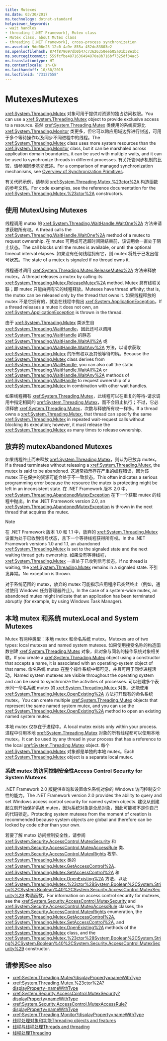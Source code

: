 ```yaml
---
title: Mutexes
ms.date: 03/30/2017
ms.technology: dotnet-standard
helpviewer_keywords:
- wait handles
- threading [.NET Framework], Mutex class
- Mutex class, about Mutex class
- threading [.NET Framework], cross-process synchronization
ms.assetid: 9dd06e25-12c0-4a9e-855a-452dc83803e2
ms.openlocfilehash: 874f879697db0b47c73626350eeb05a01b38e1bc
ms.sourcegitcommit: 559fcfbe4871636494870a8b716bf7325df34ac5
ms.translationtype: HT
ms.contentlocale: zh-CN
ms.lasthandoff: 10/30/2019
ms.locfileid: "73127558"
---
```

# <a name="mutexes"></a><span data-ttu-id="889d0-102">Mutexes</span><span class="sxs-lookup"><span data-stu-id="889d0-102">Mutexes</span></span>
<span data-ttu-id="889d0-103"><xref:System.Threading.Mutex> 对象可用于提供对资源的独占访问权限。</span><span class="sxs-lookup"><span data-stu-id="889d0-103">You can use a <xref:System.Threading.Mutex> object to provide exclusive access to a resource.</span></span> <span data-ttu-id="889d0-104">虽然 <xref:System.Threading.Mutex> 类使用的系统资源比 <xref:System.Threading.Monitor> 类更多，但它可以跨应用域边界进行封送，可用于多个等待操作以及同步不同进程中的线程。</span><span class="sxs-lookup"><span data-stu-id="889d0-104">The <xref:System.Threading.Mutex> class uses more system resources than the <xref:System.Threading.Monitor> class, but it can be marshaled across application domain boundaries, it can be used with multiple waits, and it can be used to synchronize threads in different processes.</span></span> <span data-ttu-id="889d0-105">有关托管同步机制的比较，请参阅[同步基元概述](../../../docs/standard/threading/overview-of-synchronization-primitives.md)。</span><span class="sxs-lookup"><span data-stu-id="889d0-105">For a comparison of managed synchronization mechanisms, see [Overview of Synchronization Primitives](../../../docs/standard/threading/overview-of-synchronization-primitives.md).</span></span>  
  
 <span data-ttu-id="889d0-106">有关代码示例，请参阅 <xref:System.Threading.Mutex.%23ctor%2A> 构造函数的参考文档。</span><span class="sxs-lookup"><span data-stu-id="889d0-106">For code examples, see the reference documentation for the <xref:System.Threading.Mutex.%23ctor%2A> constructors.</span></span>  
  
## <a name="using-mutexes"></a><span data-ttu-id="889d0-107">使用 Mutex</span><span class="sxs-lookup"><span data-stu-id="889d0-107">Using Mutexes</span></span>  
 <span data-ttu-id="889d0-108">线程调用 mutex 的 <xref:System.Threading.WaitHandle.WaitOne%2A> 方法来请求获取所有权。</span><span class="sxs-lookup"><span data-stu-id="889d0-108">A thread calls the <xref:System.Threading.WaitHandle.WaitOne%2A> method of a mutex to request ownership.</span></span> <span data-ttu-id="889d0-109">在 mutex 可用或可选超时间隔结束前，该调用会一直处于阻止状态。</span><span class="sxs-lookup"><span data-stu-id="889d0-109">The call blocks until the mutex is available, or until the optional timeout interval elapses.</span></span> <span data-ttu-id="889d0-110">如果没有任何线程拥有它，则 mutex 将处于已发出信号状态。</span><span class="sxs-lookup"><span data-stu-id="889d0-110">The state of a mutex is signaled if no thread owns it.</span></span>  
  
 <span data-ttu-id="889d0-111">线程通过调用 <xref:System.Threading.Mutex.ReleaseMutex%2A> 方法来释放 mutex。</span><span class="sxs-lookup"><span data-stu-id="889d0-111">A thread releases a mutex by calling its <xref:System.Threading.Mutex.ReleaseMutex%2A> method.</span></span> <span data-ttu-id="889d0-112">Mutex 具有线程关联；即 mutex 只能由拥有它的线程释放。</span><span class="sxs-lookup"><span data-stu-id="889d0-112">Mutexes have thread affinity; that is, the mutex can be released only by the thread that owns it.</span></span> <span data-ttu-id="889d0-113">如果线程释放的 mutex 不是它拥有的，就会在线程中抛出 <xref:System.ApplicationException>。</span><span class="sxs-lookup"><span data-stu-id="889d0-113">If a thread releases a mutex it does not own, an <xref:System.ApplicationException> is thrown in the thread.</span></span>  
  
 <span data-ttu-id="889d0-114">由于 <xref:System.Threading.Mutex> 类派生自 <xref:System.Threading.WaitHandle>，因此还可以调用 <xref:System.Threading.WaitHandle> 的静态 <xref:System.Threading.WaitHandle.WaitAll%2A> 或 <xref:System.Threading.WaitHandle.WaitAny%2A> 方法，以请求获取 <xref:System.Threading.Mutex> 的所有权以及其他等待句柄。</span><span class="sxs-lookup"><span data-stu-id="889d0-114">Because the <xref:System.Threading.Mutex> class derives from <xref:System.Threading.WaitHandle>, you can also call the static <xref:System.Threading.WaitHandle.WaitAll%2A> or <xref:System.Threading.WaitHandle.WaitAny%2A> methods of <xref:System.Threading.WaitHandle> to request ownership of a <xref:System.Threading.Mutex> in combination with other wait handles.</span></span>  
  
 <span data-ttu-id="889d0-115">如果线程拥有 <xref:System.Threading.Mutex>，此线程可以在重复的等待-请求调用中指定相同的 <xref:System.Threading.Mutex>，而不会阻止执行；不过，它必须释放 <xref:System.Threading.Mutex>，次数与释放所有权一样多。</span><span class="sxs-lookup"><span data-stu-id="889d0-115">If a thread owns a <xref:System.Threading.Mutex>, that thread can specify the same <xref:System.Threading.Mutex> in repeated wait-request calls without blocking its execution; however, it must release the <xref:System.Threading.Mutex> as many times to release ownership.</span></span>  
  
## <a name="abandoned-mutexes"></a><span data-ttu-id="889d0-116">放弃的 mutex</span><span class="sxs-lookup"><span data-stu-id="889d0-116">Abandoned Mutexes</span></span>  
 <span data-ttu-id="889d0-117">如果线程终止而未释放 <xref:System.Threading.Mutex>，则认为已放弃 mutex。</span><span class="sxs-lookup"><span data-stu-id="889d0-117">If a thread terminates without releasing a <xref:System.Threading.Mutex>, the mutex is said to be abandoned.</span></span> <span data-ttu-id="889d0-118">这通常指示存在严重的编程错误，因为该 mutex 正在保护的资源可能会处于不一致状态。</span><span class="sxs-lookup"><span data-stu-id="889d0-118">This often indicates a serious programming error because the resource the mutex is protecting might be left in an inconsistent state.</span></span> <span data-ttu-id="889d0-119">在 .NET Framework 版本 2.0 中，<xref:System.Threading.AbandonedMutexException> 在下一个获取 mutex 的线程中抛出。</span><span class="sxs-lookup"><span data-stu-id="889d0-119">In the .NET Framework version 2.0, an <xref:System.Threading.AbandonedMutexException> is thrown in the next thread that acquires the mutex.</span></span>  
  
> [!NOTE]
> <span data-ttu-id="889d0-120">在 .NET Framework 版本 1.0 和 1.1 中，放弃的 <xref:System.Threading.Mutex> 设置为处于已收到信号状态，且下一个等待线程获得所有权。</span><span class="sxs-lookup"><span data-stu-id="889d0-120">In the .NET Framework versions 1.0 and 1.1, an abandoned <xref:System.Threading.Mutex> is set to the signaled state and the next waiting thread gets ownership.</span></span> <span data-ttu-id="889d0-121">如果没有等待线程，<xref:System.Threading.Mutex> 一直处于已收到信号状态。</span><span class="sxs-lookup"><span data-stu-id="889d0-121">If no thread is waiting, the <xref:System.Threading.Mutex> remains in a signaled state.</span></span> <span data-ttu-id="889d0-122">不引发异常。</span><span class="sxs-lookup"><span data-stu-id="889d0-122">No exception is thrown.</span></span>  
  
 <span data-ttu-id="889d0-123">对于系统范围的 mutex，放弃的 mutex 可能指示应用程序已突然终止（例如，通过使用 Windows 任务管理器终止）。</span><span class="sxs-lookup"><span data-stu-id="889d0-123">In the case of a system-wide mutex, an abandoned mutex might indicate that an application has been terminated abruptly (for example, by using Windows Task Manager).</span></span>  
  
## <a name="local-and-system-mutexes"></a><span data-ttu-id="889d0-124">本地 mutex 和系统 mutex</span><span class="sxs-lookup"><span data-stu-id="889d0-124">Local and System Mutexes</span></span>  
 <span data-ttu-id="889d0-125">Mutex 有两种类型：本地 mutex 和命名系统 mutex。</span><span class="sxs-lookup"><span data-stu-id="889d0-125">Mutexes are of two types: local mutexes and named system mutexes.</span></span> <span data-ttu-id="889d0-126">如果使用接受名称的构造函数创建 <xref:System.Threading.Mutex> 对象，此对象与同名的操作系统对象相关联。</span><span class="sxs-lookup"><span data-stu-id="889d0-126">If you create a <xref:System.Threading.Mutex> object using a constructor that accepts a name, it is associated with an operating-system object of that name.</span></span> <span data-ttu-id="889d0-127">命名系统 mutex 在整个操作系统中都可见，并且可用于同步进程活动。</span><span class="sxs-lookup"><span data-stu-id="889d0-127">Named system mutexes are visible throughout the operating system and can be used to synchronize the activities of processes.</span></span> <span data-ttu-id="889d0-128">可以创建多个表示同一命名系统 mutex 的 <xref:System.Threading.Mutex> 对象，还能使用 <xref:System.Threading.Mutex.OpenExisting%2A> 方法打开现有的命名系统 mutex。</span><span class="sxs-lookup"><span data-stu-id="889d0-128">You can create multiple <xref:System.Threading.Mutex> objects that represent the same named system mutex, and you can use the <xref:System.Threading.Mutex.OpenExisting%2A> method to open an existing named system mutex.</span></span>  
  
 <span data-ttu-id="889d0-129">本地 mutex 仅存在于进程中。</span><span class="sxs-lookup"><span data-stu-id="889d0-129">A local mutex exists only within your process.</span></span> <span data-ttu-id="889d0-130">进程中引用本地 <xref:System.Threading.Mutex> 对象的所有线程都可以使用本地 mutex。</span><span class="sxs-lookup"><span data-stu-id="889d0-130">It can be used by any thread in your process that has a reference to the local <xref:System.Threading.Mutex> object.</span></span> <span data-ttu-id="889d0-131">每个 <xref:System.Threading.Mutex> 对象都是单独的本地 mutex。</span><span class="sxs-lookup"><span data-stu-id="889d0-131">Each <xref:System.Threading.Mutex> object is a separate local mutex.</span></span>  
  
### <a name="access-control-security-for-system-mutexes"></a><span data-ttu-id="889d0-132">系统 mutex 的访问控制安全性</span><span class="sxs-lookup"><span data-stu-id="889d0-132">Access Control Security for System Mutexes</span></span>  
 <span data-ttu-id="889d0-133">.NET Framework 2.0 版提供查询和设置命名系统对象的 Windows 访问控制安全性的能力。</span><span class="sxs-lookup"><span data-stu-id="889d0-133">The .NET Framework version 2.0 provides the ability to query and set Windows access control security for named system objects.</span></span> <span data-ttu-id="889d0-134">建议从创建起立刻开始保护系统 mutex，因为系统对象是全局对象，因此可能被不是你自己的代码锁定。</span><span class="sxs-lookup"><span data-stu-id="889d0-134">Protecting system mutexes from the moment of creation is recommended because system objects are global and therefore can be locked by code other than your own.</span></span>  
  
 <span data-ttu-id="889d0-135">若要了解 mutex 访问控制安全性，请参阅 <xref:System.Security.AccessControl.MutexSecurity> 和 <xref:System.Security.AccessControl.MutexAccessRule> 类、<xref:System.Security.AccessControl.MutexRights> 枚举、<xref:System.Threading.Mutex> 类的 <xref:System.Threading.Mutex.GetAccessControl%2A>、<xref:System.Threading.Mutex.SetAccessControl%2A> 和 <xref:System.Threading.Mutex.OpenExisting%2A> 方法，以及 <xref:System.Threading.Mutex.%23ctor%28System.Boolean%2CSystem.String%2CSystem.Boolean%40%2CSystem.Security.AccessControl.MutexSecurity%29> 构造函数。</span><span class="sxs-lookup"><span data-stu-id="889d0-135">For information on access control security for mutexes, see the <xref:System.Security.AccessControl.MutexSecurity> and <xref:System.Security.AccessControl.MutexAccessRule> classes, the <xref:System.Security.AccessControl.MutexRights> enumeration, the <xref:System.Threading.Mutex.GetAccessControl%2A>, <xref:System.Threading.Mutex.SetAccessControl%2A>, and <xref:System.Threading.Mutex.OpenExisting%2A> methods of the <xref:System.Threading.Mutex> class, and the <xref:System.Threading.Mutex.%23ctor%28System.Boolean%2CSystem.String%2CSystem.Boolean%40%2CSystem.Security.AccessControl.MutexSecurity%29> constructor.</span></span>  
  
## <a name="see-also"></a><span data-ttu-id="889d0-136">请参阅</span><span class="sxs-lookup"><span data-stu-id="889d0-136">See also</span></span>

- <xref:System.Threading.Mutex?displayProperty=nameWithType>
- <xref:System.Threading.Mutex.%23ctor%2A?displayProperty=nameWithType>
- <xref:System.Security.AccessControl.MutexSecurity?displayProperty=nameWithType>
- <xref:System.Security.AccessControl.MutexAccessRule?displayProperty=nameWithType>
- <xref:System.Threading.Monitor?displayProperty=nameWithType>
- [<span data-ttu-id="889d0-137">线程处理对象和功能</span><span class="sxs-lookup"><span data-stu-id="889d0-137">Threading objects and features</span></span>](threading-objects-and-features.md)
- [<span data-ttu-id="889d0-138">线程与线程处理</span><span class="sxs-lookup"><span data-stu-id="889d0-138">Threads and threading</span></span>](threads-and-threading.md)
- [<span data-ttu-id="889d0-139">线程处理</span><span class="sxs-lookup"><span data-stu-id="889d0-139">Threading</span></span>](index.md)
